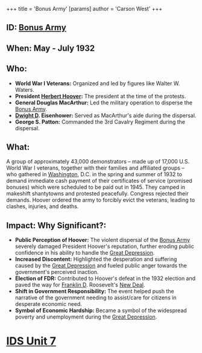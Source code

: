 +++
 title = 'Bonus Army'
[params]
	author = 'Carson West'
+++
## ID: [Bonus Army](./../bonus-army/)

## When: May - July 1932

## Who:
* **World War I Veterans:** Organized and led by figures like Walter W. Waters.
* **President [Herbert Hoover](./../herbert-hoover/):** The president at the time of the protests.
* **General Douglas MacArthur:** Led the military operation to disperse the [Bonus Army](./../bonus-army/).
* **[Dwight D](./../dwight-d/). Eisenhower:** Served as MacArthur's aide during the dispersal.
* **George S. Patton:** Commanded the 3rd Cavalry Regiment during the dispersal.

## What:
A group of approximately 43,000 demonstrators – made up of 17,000 U.S. World War I veterans, together with their families and affiliated groups – who gathered in [Washington](./../washington/), D.C. in the spring and summer of 1932 to demand immediate cash payment of their certificates of service (promised bonuses) which were scheduled to be paid out in 1945. They camped in makeshift shantytowns and protested peacefully. Congress rejected their demands. Hoover ordered the army to forcibly evict the veterans, leading to clashes, injuries, and deaths.

## Impact: Why Significant?:
* **Public Perception of Hoover:** The violent dispersal of the [Bonus Army](./../bonus-army/) severely damaged President Hoover's reputation, further eroding public confidence in his ability to handle the [Great Depression](./../great-depression/).
* **Increased Discontent:** Highlighted the desperation and suffering caused by the [Great Depression](./../great-depression/) and fueled public anger towards the government's perceived inaction.
* **Election of FDR:** Contributed to Hoover's defeat in the 1932 election and paved the way for [Franklin D](./../franklin-d/). Roosevelt's [New Deal](./../new-deal/).
* **Shift in Government Responsibility:** The event helped push the narrative of the government needing to assist/care for citizens in desperate economic need.
* **Symbol of Economic Hardship:** Became a symbol of the widespread poverty and unemployment during the [Great Depression](./../great-depression/).

# [IDS Unit 7](./../ids-unit-7/)